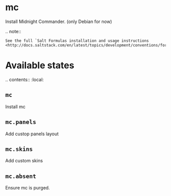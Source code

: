 mс
==

Install Midnight Commander. (only Debian for now)

.. note::

    See the full `Salt Formulas installation and usage instructions
    <http://docs.saltstack.com/en/latest/topics/development/conventions/formulas.html>`_.

Available states
================

.. contents::
    :local:

``mc``
-----

Install mc

``mc.panels``
------------

Add custop panels layout

``mc.skins``
-----------

Add custom skins

``mc.absent``
------------

Ensure mc is purged.
